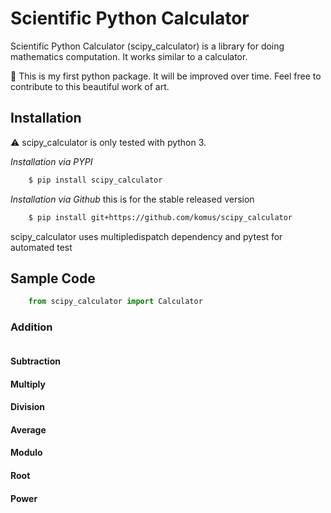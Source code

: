 # Scientific Python Calculator

Scientific Python Calculator (scipy_calculator) is a library for doing mathematics computation. It works similar to a calculator.

:raised_hands: This is my first python package. It will be improved over time. Feel free to contribute to this beautiful work of art.

## Installation
:warning: scipy_calculator is only tested with python 3. 

*Installation via PYPI*
```sh
	$ pip install scipy_calculator
```
*Installation via Github*
this is for the stable released version
```sh
	$ pip install git+https://github.com/komus/scipy_calculator
```

scipy_calculator uses multipledispatch dependency and pytest for automated test

## Sample Code
```python
	from scipy_calculator import Calculator
```
### Addition
```python

```

#### Subtraction
#### Multiply
#### Division
#### Average
#### Modulo
#### Root
#### Power